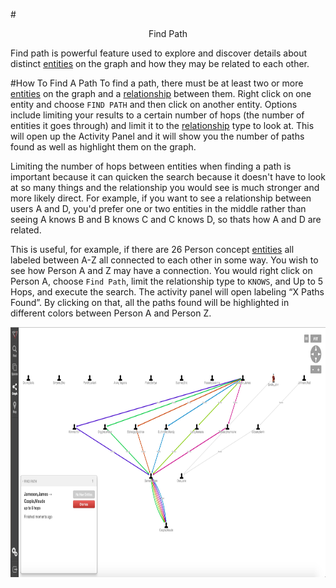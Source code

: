 #<center> Find Path </center>

Find path is powerful feature used to explore and discover details about distinct [entities](vertices.md) on
the graph and how they may be related to each other.

#How To Find A Path
To find a path, there must be at least two or more [entities](vertices.md) on the graph and a [relationship](edges.md)
between them. Right click on one entity and choose `FIND PATH` and then click on another entity. Options include limiting
your results  to a certain number of hops (the number of entities it goes through) and limit it
to the [relationship](edges.md) type to look at. This will open up the Activity Panel and it will show you the number of
paths found as well as highlight them on the graph.

Limiting the number of hops between entities when finding a path is important because it can quicken the search
because it doesn't have to look at so many things and the relationship you would see is much stronger and more likely
direct. For example, if you want to see a relationship between users A and D, you'd prefer one or two entities in the middle
rather than seeing A knows B and B knows C and C knows D, so thats how A and D are related.

This is useful, for example, if there are 26 Person concept [entities](vertices.md) all labeled between A-Z all
connected to each other in some way. You wish to see how Person A and Z may have a connection. You  would right click
on Person A, choose `Find Path`, limit the relationship type to `KNOWS`, and Up to 5 Hops, and execute the
search. The activity panel will open labeling “X Paths Found”. By clicking on that, all the paths found will be
highlighted in different colors between Person A and Person Z.


<img src = images/find-path.png width="700" height="400">